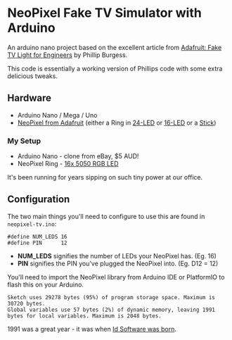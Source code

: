 # NeoPixel Fake TV Simulator with Arduino

An arduino nano project based on the excellent article from [Adafruit: Fake TV Light for Engineers](https://learn.adafruit.com/fake-tv-light-for-engineers/overview) by Phillip Burgess.

This code is essentially a working version of Phillips code with some extra delicious tweaks.

## Hardware

* Arduino Nano / Mega / Uno
* [NeoPixel from Adafruit](https://www.adafruit.com/category/168) (either a Ring in [24-LED](https://www.adafruit.com/product/1586) or [16-LED](https://www.adafruit.com/product/1463) or a [Stick](https://www.adafruit.com/product/1426))

### My Setup

* Arduino Nano - clone from eBay, $5 AUD!
* NeoPixel Ring - [16x 5050 RGB LED](https://www.adafruit.com/product/1463)

It's been running for years sipping on such tiny power at our office.

## Configuration

The two main things you'll need to configure to use this are found in `neopixel-tv.ino`:

```
#define NUM_LEDS 16
#define PIN      12
```

* **NUM_LEDS** signifies the number of LEDs your NeoPixel has. (Eg. 16)
* **PIN** signifies the PIN you've plugged the NeoPixel into. (Eg. D12 = 12)

You'll need to import the NeoPixel library from Arduino IDE or PlatformIO to flash this on your Arduino.

```
Sketch uses 29278 bytes (95%) of program storage space. Maximum is 30720 bytes.
Global variables use 57 bytes (2%) of dynamic memory, leaving 1991 bytes for local variables. Maximum is 2048 bytes.
```

1991 was a great year - it was when [Id Software was born](https://www.giantbomb.com/id-software/3010-347/).